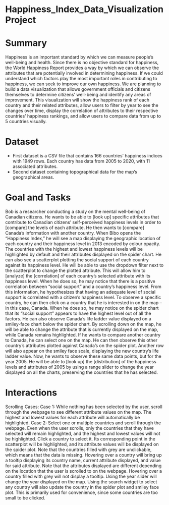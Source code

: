 # Happiness_Index_Data_Visualization Project

# Summary 

Happiness is an important standard by which we can measure people’s well-being and health. Since there is no objective standard for happiness, the World Happiness Report provides a way by which we can observe the attributes that are potentially involved in determining happiness. If we could understand which factors play the most important roles in contributing to happiness, we can seek to improve our own happiness. We are planning to build a data visualization that allows government officials and citizens themselves to determine citizens’ well-being and identify any areas of improvement. This visualization will show the happiness rank of each country and their related attributes, allow users to filter by year to see the changes over time, display the correlation of attributes to their respective countries’ happiness rankings, and allow users to compare data from up to 5 countries visually.

# Dataset
- First dataset is a CSV file that contains 166 countries’ happiness indices with 1949 rows. Each country has data from 2005 to 2020, with 11 associated attributes.
- Second dataset containing topographical data for the map’s geographical areas. 
# Goal and Tasks

Bob is a researcher conducting a study on the mental well-being of Canadian citizens. He wants to be able to [look up] specific attributes that contribute to Canadian citizens’ self-perceived happiness levels in order to [compare] the levels of each attribute. He then wants to [compare] Canada’s information with another country. When Bibo opens the “Happiness Index,” he will see a map displaying the geographic location of each country and their happiness level in 2013 encoded by colour opacity. The countries with the highest and lowest happiness levels will be highlighted by default and their attributes displayed on the spider chart. He can also see a scatterplot plotting the social support of each country against its happiness level. He will be able to use the dropdown filter next to the scatterplot to change the plotted attribute. This will allow him to [analyze] the [correlation] of each country’s selected attribute with its happiness level. When he does so, he may notice that there is a positive correlation between “social support” and a country’s happiness level. From this information, he hypothesizes that having an adequate level of social support is correlated with a citizen’s happiness level. To observe a specific country, he can then click on a country that he is interested in on the map – in this case, Canada. When he does so, he may notice on the spider chart that its “social support” appears to have the highest level out of all the factors. He can also observe Canada’s life ladder value displayed on a smiley-face chart below the spider chart. By scrolling down on the map, he will be able to change the attribute that is currently displayed on the map, while Canada remains highlighted. If he wants to compare another country to Canada, he can select one on the map. He can then observe this other country’s attributes plotted against Canada’s on the spider plot. Another row will also appear on the smiley face scale, displaying the new country’s life ladder value. Now, he wants to observe these same data points, but for the year 2005. He will be able to [look up] the [distribution] of the happiness levels and attributes of 2005 by using a range slider to change the year displayed on all the charts, preserving the countries that he has selected.

# Interactions
Scrolling Cases:
Case 1: While nothing has been selected by the user, scroll through the webpage to see different attribute values on the map. The highest and lowest values for each attribute will automatically be highlighted.
Case 2: Select one or multiple countries and scroll through the webpage. Even when the user scrolls, only the countries that they have selected will remain highlighted, and the highest and lowest values will not be highlighted.
Click a country to select it. Its corresponding point in the scatterplot will be highlighted, and its attribute values will be displayed on the spider plot. Note that the countries filled with grey are unclickable, which means that the data is missing.
Hovering over a country will bring up a tooltip displaying its country name, current attribute displayed, and value for said attribute. Note that the attributes displayed are different depending on the location that the user is scrolled to on the webpage. Hovering over a country filled with grey will not display a tooltip.
Using the year slider will change the year displayed on the map.
Using the search widget to select any country will also update the country in the spider plot and smiley face plot. This is primarily used for convenience, since some countries are too small to be clicked.

